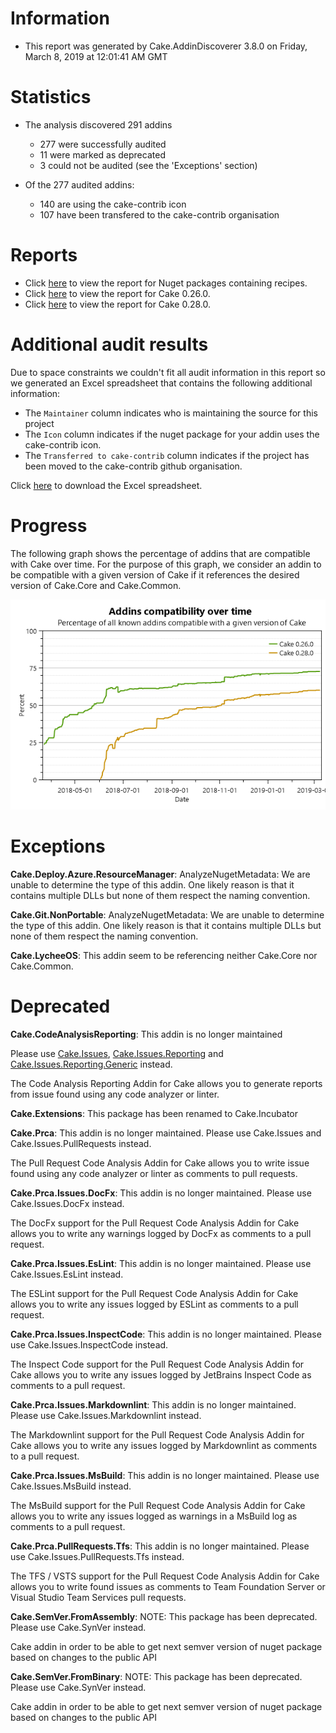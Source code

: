 # Information

- This report was generated by Cake.AddinDiscoverer 3.8.0 on Friday, March 8, 2019 at 12:01:41 AM GMT

# Statistics

- The analysis discovered 291 addins
  - 277 were successfully audited
  - 11 were marked as deprecated
  - 3 could not be audited (see the 'Exceptions' section)

- Of the 277 audited addins:
  - 140 are using the cake-contrib icon
  - 107 have been transfered to the cake-contrib organisation

# Reports

- Click [here](Audit_for_recipes.md) to view the report for Nuget packages containing recipes.
- Click [here](Audit_for_Cake_0.26.0.md) to view the report for Cake 0.26.0.
- Click [here](Audit_for_Cake_0.28.0.md) to view the report for Cake 0.28.0.

# Additional audit results

Due to space constraints we couldn't fit all audit information in this report so we generated an Excel spreadsheet that contains the following additional information:
- The `Maintainer` column indicates who is maintaining the source for this project
- The `Icon` column indicates if the nuget package for your addin uses the cake-contrib icon.
- The `Transferred to cake-contrib` column indicates if the project has been moved to the cake-contrib github organisation.

Click [here](Audit.xlsx) to download the Excel spreadsheet.

# Progress

The following graph shows the percentage of addins that are compatible with Cake over time. For the purpose of this graph, we consider an addin to be compatible with a given version of Cake if it references the desired version of Cake.Core and Cake.Common.

![](Audit_progress.png)


# Exceptions

**Cake.Deploy.Azure.ResourceManager**: AnalyzeNugetMetadata: We are unable to determine the type of this addin. One likely reason is that it contains multiple DLLs but none of them respect the naming convention.

**Cake.Git.NonPortable**: AnalyzeNugetMetadata: We are unable to determine the type of this addin. One likely reason is that it contains multiple DLLs but none of them respect the naming convention.

**Cake.LycheeOS**: This addin seem to be referencing neither Cake.Core nor Cake.Common.


# Deprecated

**Cake.CodeAnalysisReporting**: This addin is no longer maintained

Please use [Cake.Issues](https://github.com/cake-contrib/Cake.Issues), [Cake.Issues.Reporting](https://github.com/cake-contrib/Cake.Issues.Reporting) and
[Cake.Issues.Reporting.Generic](https://github.com/cake-contrib/Cake.Issues.Reporting.Generic) instead.

The Code Analysis Reporting Addin for Cake allows you to generate reports from issue found using any code analyzer or linter.

**Cake.Extensions**: This package has been renamed to Cake.Incubator

**Cake.Prca**: This addin is no longer maintained. Please use Cake.Issues and Cake.Issues.PullRequests instead.

The Pull Request Code Analysis Addin for Cake allows you to write issue found using any code analyzer or linter as comments to pull requests.

**Cake.Prca.Issues.DocFx**: This addin is no longer maintained. Please use Cake.Issues.DocFx instead. 

The DocFx support for the Pull Request Code Analysis Addin for Cake allows you to write any warnings logged by DocFx as comments to a pull request.

**Cake.Prca.Issues.EsLint**: This addin is no longer maintained. Please use Cake.Issues.EsLint instead. 

The ESLint support for the Pull Request Code Analysis Addin for Cake allows you to write any issues logged by ESLint as comments to a pull request.

**Cake.Prca.Issues.InspectCode**: This addin is no longer maintained. Please use Cake.Issues.InspectCode instead. 

The Inspect Code support for the Pull Request Code Analysis Addin for Cake allows you to write any issues logged by JetBrains Inspect Code as comments to a pull request.

**Cake.Prca.Issues.Markdownlint**: This addin is no longer maintained. Please use Cake.Issues.Markdownlint instead. 

The Markdownlint support for the Pull Request Code Analysis Addin for Cake allows you to write any issues logged by Markdownlint as comments to a pull request.

**Cake.Prca.Issues.MsBuild**: This addin is no longer maintained. Please use Cake.Issues.MsBuild instead. 

The MsBuild support for the Pull Request Code Analysis Addin for Cake allows you to write any issues logged as warnings in a MsBuild log as comments to a pull request.

**Cake.Prca.PullRequests.Tfs**: This addin is no longer maintained. Please use Cake.Issues.PullRequests.Tfs instead. 

The TFS / VSTS support for the Pull Request Code Analysis Addin for Cake allows you to write found issues as comments to Team Foundation Server or Visual Studio Team Services pull requests.

**Cake.SemVer.FromAssembly**: NOTE: This package has been deprecated.  Please use Cake.SynVer instead.

Cake addin in order to be able to get next semver version of nuget package based on changes to the public API

**Cake.SemVer.FromBinary**: NOTE: This package has been deprecated.  Please use Cake.SynVer instead.
    
Cake addin in order to be able to get next semver version of nuget package based on changes to the public API

